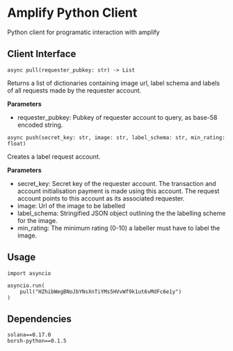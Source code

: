 # Amplify Python Client

Python client for programatic interaction with amplify

## Client Interface

```
async pull(requester_pubkey: str) -> List
```

Returns a list of dictionaries containing image url, label schema and labels of all requests made by the requester account.

**Parameters**
* requester_pubkey: Pubkey of requester account to query, as base-58 encoded string.

```
async push(secret_key: str, image: str, label_schema: str, min_rating: float)
```

Creates a label request account.

**Parameters**
* secret_key: Secret key of the requester account. The transaction and account initialisation payment is made using this account. The request account points to this account as its associated requester.
* image: Url of the image to be labelled
* label_schema: Stringified JSON object outlining the the labelling scheme for the image.
* min_rating: The minimum rating (0-10) a labeller must have to label the image.

## Usage

```
import asyncio

asyncio.run(
    pull("HZhibWegBNoJbYNsXnTiYMs5HVvWf9k1ut6vMdFc6e1y")
)
```

## Dependencies

```
solana==0.17.0
borsh-python==0.1.5
```
